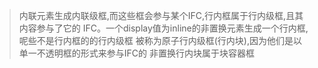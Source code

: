 > 内联元素生成内联级框,而这些框会参与某个IFC,行内框属于行内级框,且其内容参与了它的
> IFC。一个display值为inline的非置换元素生成一个行内框,呢些不是行内框的的行内级框
> 被称为原子行内级框(行内块),因为他们是以单一不透明框的形式来参与IFC的
> 非置换行内块属于块容器框
